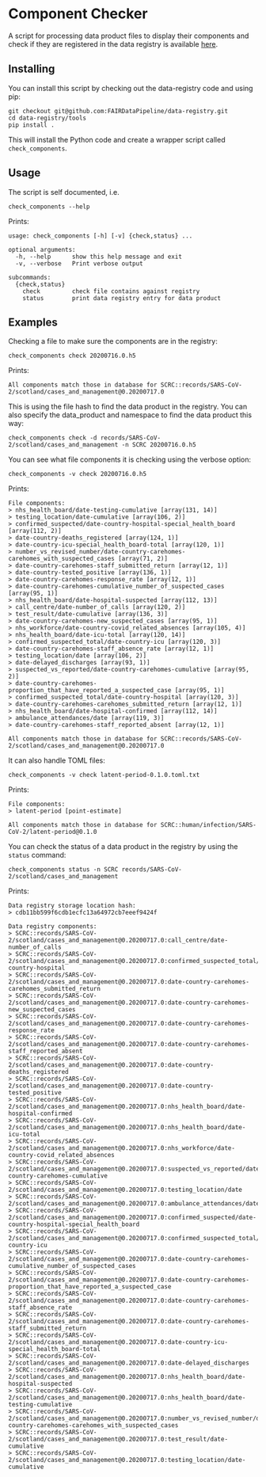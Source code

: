 # Component Checker

A script for processing data product files to display their components and check if they are registered in the
data registry is available [here](https://github.com/FAIRDataPipeline/data-registry/tree/master/tools).

## Installing

You can install this script by checking out the data-registry code and using pip:

```
git checkout git@github.com:FAIRDataPipeline/data-registry.git
cd data-registry/tools
pip install .
```

This will install the Python code and create a wrapper script called `check_components`.

## Usage 

The script is self documented, i.e.

```
check_components --help
```

Prints:

```
usage: check_components [-h] [-v] {check,status} ...

optional arguments:
  -h, --help      show this help message and exit
  -v, --verbose   Print verbose output

subcommands:
  {check,status}
    check         check file contains against registry
    status        print data registry entry for data product
```

## Examples

Checking a file to make sure the components are in the registry:

```
check_components check 20200716.0.h5
```

Prints:

```
All components match those in database for SCRC::records/SARS-CoV-2/scotland/cases_and_management@0.20200717.0
```

This is using the file hash to find the data product in the registry. You can also specify the
data_product and namespace to find the data product this way:

```
check_components check -d records/SARS-CoV-2/scotland/cases_and_management -n SCRC 20200716.0.h5
```

You can see what file components it is checking using the verbose option:

```
check_components -v check 20200716.0.h5
```

Prints:

```
File components:
> nhs_health_board/date-testing-cumulative [array(131, 14)]
> testing_location/date-cumulative [array(106, 2)]
> confirmed_suspected/date-country-hospital-special_health_board [array(112, 2)]
> date-country-deaths_registered [array(124, 1)]
> date-country-icu-special_health_board-total [array(120, 1)]
> number_vs_revised_number/date-country-carehomes-carehomes_with_suspected_cases [array(71, 2)]
> date-country-carehomes-staff_submitted_return [array(12, 1)]
> date-country-tested_positive [array(136, 1)]
> date-country-carehomes-response_rate [array(12, 1)]
> date-country-carehomes-cumulative_number_of_suspected_cases [array(95, 1)]
> nhs_health_board/date-hospital-suspected [array(112, 13)]
> call_centre/date-number_of_calls [array(120, 2)]
> test_result/date-cumulative [array(136, 3)]
> date-country-carehomes-new_suspected_cases [array(95, 1)]
> nhs_workforce/date-country-covid_related_absences [array(105, 4)]
> nhs_health_board/date-icu-total [array(120, 14)]
> confirmed_suspected_total/date-country-icu [array(120, 3)]
> date-country-carehomes-staff_absence_rate [array(12, 1)]
> testing_location/date [array(106, 2)]
> date-delayed_discharges [array(93, 1)]
> suspected_vs_reported/date-country-carehomes-cumulative [array(95, 2)]
> date-country-carehomes-proportion_that_have_reported_a_suspected_case [array(95, 1)]
> confirmed_suspected_total/date-country-hospital [array(120, 3)]
> date-country-carehomes-carehomes_submitted_return [array(12, 1)]
> nhs_health_board/date-hospital-confirmed [array(112, 14)]
> ambulance_attendances/date [array(119, 3)]
> date-country-carehomes-staff_reported_absent [array(12, 1)]

All components match those in database for SCRC::records/SARS-CoV-2/scotland/cases_and_management@0.20200717.0
```

It can also handle TOML files:

```
check_components -v check latent-period-0.1.0.toml.txt
```

Prints:

```
File components:
> latent-period [point-estimate]

All components match those in database for SCRC::human/infection/SARS-CoV-2/latent-period@0.1.0
```

You can check the status of a data product in the registry by using the `status` command:

```
check_components status -n SCRC records/SARS-CoV-2/scotland/cases_and_management
```

Prints:

```
Data registry storage location hash:
> cdb11bb599f6cdb1ecfc13a64972cb7eeef9424f

Data registry components:
> SCRC::records/SARS-CoV-2/scotland/cases_and_management@0.20200717.0:call_centre/date-number_of_calls
> SCRC::records/SARS-CoV-2/scotland/cases_and_management@0.20200717.0:confirmed_suspected_total/date-country-hospital
> SCRC::records/SARS-CoV-2/scotland/cases_and_management@0.20200717.0:date-country-carehomes-carehomes_submitted_return
> SCRC::records/SARS-CoV-2/scotland/cases_and_management@0.20200717.0:date-country-carehomes-new_suspected_cases
> SCRC::records/SARS-CoV-2/scotland/cases_and_management@0.20200717.0:date-country-carehomes-response_rate
> SCRC::records/SARS-CoV-2/scotland/cases_and_management@0.20200717.0:date-country-carehomes-staff_reported_absent
> SCRC::records/SARS-CoV-2/scotland/cases_and_management@0.20200717.0:date-country-deaths_registered
> SCRC::records/SARS-CoV-2/scotland/cases_and_management@0.20200717.0:date-country-tested_positive
> SCRC::records/SARS-CoV-2/scotland/cases_and_management@0.20200717.0:nhs_health_board/date-hospital-confirmed
> SCRC::records/SARS-CoV-2/scotland/cases_and_management@0.20200717.0:nhs_health_board/date-icu-total
> SCRC::records/SARS-CoV-2/scotland/cases_and_management@0.20200717.0:nhs_workforce/date-country-covid_related_absences
> SCRC::records/SARS-CoV-2/scotland/cases_and_management@0.20200717.0:suspected_vs_reported/date-country-carehomes-cumulative
> SCRC::records/SARS-CoV-2/scotland/cases_and_management@0.20200717.0:testing_location/date
> SCRC::records/SARS-CoV-2/scotland/cases_and_management@0.20200717.0:ambulance_attendances/date
> SCRC::records/SARS-CoV-2/scotland/cases_and_management@0.20200717.0:confirmed_suspected/date-country-hospital-special_health_board
> SCRC::records/SARS-CoV-2/scotland/cases_and_management@0.20200717.0:confirmed_suspected_total/date-country-icu
> SCRC::records/SARS-CoV-2/scotland/cases_and_management@0.20200717.0:date-country-carehomes-cumulative_number_of_suspected_cases
> SCRC::records/SARS-CoV-2/scotland/cases_and_management@0.20200717.0:date-country-carehomes-proportion_that_have_reported_a_suspected_case
> SCRC::records/SARS-CoV-2/scotland/cases_and_management@0.20200717.0:date-country-carehomes-staff_absence_rate
> SCRC::records/SARS-CoV-2/scotland/cases_and_management@0.20200717.0:date-country-carehomes-staff_submitted_return
> SCRC::records/SARS-CoV-2/scotland/cases_and_management@0.20200717.0:date-country-icu-special_health_board-total
> SCRC::records/SARS-CoV-2/scotland/cases_and_management@0.20200717.0:date-delayed_discharges
> SCRC::records/SARS-CoV-2/scotland/cases_and_management@0.20200717.0:nhs_health_board/date-hospital-suspected
> SCRC::records/SARS-CoV-2/scotland/cases_and_management@0.20200717.0:nhs_health_board/date-testing-cumulative
> SCRC::records/SARS-CoV-2/scotland/cases_and_management@0.20200717.0:number_vs_revised_number/date-country-carehomes-carehomes_with_suspected_cases
> SCRC::records/SARS-CoV-2/scotland/cases_and_management@0.20200717.0:test_result/date-cumulative
> SCRC::records/SARS-CoV-2/scotland/cases_and_management@0.20200717.0:testing_location/date-cumulative
```
